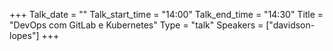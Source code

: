 +++
Talk_date = ""
Talk_start_time = "14:00"
Talk_end_time = "14:30"
Title = "DevOps com GitLab e Kubernetes"
Type = "talk"
Speakers = ["davidson-lopes"]
+++


